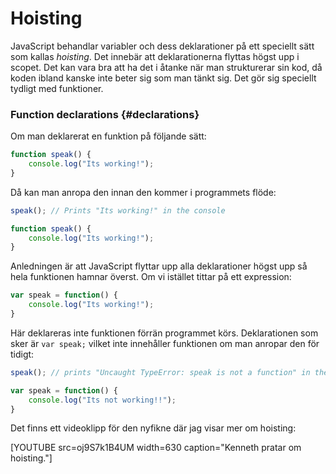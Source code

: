---
...
Hoisting
==================================

JavaScript behandlar variabler och dess deklarationer på ett speciellt sätt som kallas *hoisting*. Det innebär att deklarationerna flyttas högst upp i scopet. Det kan vara bra att ha det i åtanke när man strukturerar sin kod, då koden ibland kanske inte beter sig som man tänkt sig. Det gör sig speciellt tydligt med funktioner.



### Function declarations {#declarations}

Om man deklarerat en funktion på följande sätt:

```javascript
function speak() {
    console.log("Its working!");
}
```

Då kan man anropa den innan den kommer i programmets flöde:

```javascript
speak(); // Prints "Its working!" in the console

function speak() {
    console.log("Its working!");
}
```

Anledningen är att JavaScript flyttar upp alla deklarationer högst upp så hela funktionen hamnar överst. Om vi istället tittar på ett expression:

```javascript
var speak = function() {
    console.log("Its working!");
}
```

Här deklareras inte funktionen förrän programmet körs. Deklarationen som sker är `var speak;` vilket inte innehåller funktionen om man anropar den för tidigt:

```javascript
speak(); // prints "Uncaught TypeError: speak is not a function" in the console

var speak = function() {
    console.log("Its not working!!");
}
```

Det finns ett videoklipp för den nyfikne där jag visar mer om hoisting:

[YOUTUBE src=oj9S7k1B4UM width=630 caption="Kenneth pratar om hoisting."]
